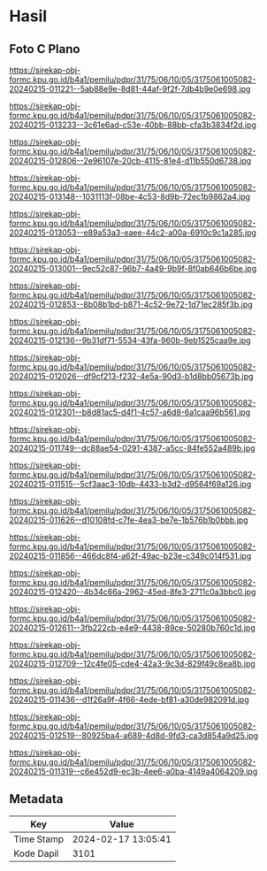 # Hasil

## Foto C Plano

https://sirekap-obj-formc.kpu.go.id/b4a1/pemilu/pdpr/31/75/06/10/05/3175061005082-20240215-011221--5ab88e9e-8d81-44af-9f2f-7db4b9e0e698.jpg

https://sirekap-obj-formc.kpu.go.id/b4a1/pemilu/pdpr/31/75/06/10/05/3175061005082-20240215-013233--3c61e6ad-c53e-40bb-88bb-cfa3b3834f2d.jpg

https://sirekap-obj-formc.kpu.go.id/b4a1/pemilu/pdpr/31/75/06/10/05/3175061005082-20240215-012806--2e96107e-20cb-4115-81e4-d11b550d6738.jpg

https://sirekap-obj-formc.kpu.go.id/b4a1/pemilu/pdpr/31/75/06/10/05/3175061005082-20240215-013148--1031113f-08be-4c53-8d9b-72ec1b9862a4.jpg

https://sirekap-obj-formc.kpu.go.id/b4a1/pemilu/pdpr/31/75/06/10/05/3175061005082-20240215-013053--e89a53a3-eaee-44c2-a00a-6910c9c1a285.jpg

https://sirekap-obj-formc.kpu.go.id/b4a1/pemilu/pdpr/31/75/06/10/05/3175061005082-20240215-013001--9ec52c87-96b7-4a49-9b9f-8f0ab646b6be.jpg

https://sirekap-obj-formc.kpu.go.id/b4a1/pemilu/pdpr/31/75/06/10/05/3175061005082-20240215-012853--8b08b1bd-b871-4c52-9e72-1d71ec285f3b.jpg

https://sirekap-obj-formc.kpu.go.id/b4a1/pemilu/pdpr/31/75/06/10/05/3175061005082-20240215-012136--9b31df71-5534-43fa-960b-9eb1525caa9e.jpg

https://sirekap-obj-formc.kpu.go.id/b4a1/pemilu/pdpr/31/75/06/10/05/3175061005082-20240215-012026--df9cf213-f232-4e5a-90d3-b1d8bb05673b.jpg

https://sirekap-obj-formc.kpu.go.id/b4a1/pemilu/pdpr/31/75/06/10/05/3175061005082-20240215-012301--b8d81ac5-d4f1-4c57-a6d8-6a1caa96b561.jpg

https://sirekap-obj-formc.kpu.go.id/b4a1/pemilu/pdpr/31/75/06/10/05/3175061005082-20240215-011749--dc88ae54-0291-4387-a5cc-84fe552a489b.jpg

https://sirekap-obj-formc.kpu.go.id/b4a1/pemilu/pdpr/31/75/06/10/05/3175061005082-20240215-011515--5cf3aac3-10db-4433-b3d2-d9564f69a126.jpg

https://sirekap-obj-formc.kpu.go.id/b4a1/pemilu/pdpr/31/75/06/10/05/3175061005082-20240215-011626--d10108fd-c7fe-4ea3-be7e-1b576b1b0bbb.jpg

https://sirekap-obj-formc.kpu.go.id/b4a1/pemilu/pdpr/31/75/06/10/05/3175061005082-20240215-011856--466dc8f4-a62f-49ac-b23e-c349c014f531.jpg

https://sirekap-obj-formc.kpu.go.id/b4a1/pemilu/pdpr/31/75/06/10/05/3175061005082-20240215-012420--4b34c66a-2962-45ed-8fe3-2711c0a3bbc0.jpg

https://sirekap-obj-formc.kpu.go.id/b4a1/pemilu/pdpr/31/75/06/10/05/3175061005082-20240215-012611--3fb222cb-e4e9-4438-89ce-50280b760c1d.jpg

https://sirekap-obj-formc.kpu.go.id/b4a1/pemilu/pdpr/31/75/06/10/05/3175061005082-20240215-012709--12c4fe05-cde4-42a3-9c3d-829f49c8ea8b.jpg

https://sirekap-obj-formc.kpu.go.id/b4a1/pemilu/pdpr/31/75/06/10/05/3175061005082-20240215-011436--d1f26a9f-4f66-4ede-bf81-a30de982091d.jpg

https://sirekap-obj-formc.kpu.go.id/b4a1/pemilu/pdpr/31/75/06/10/05/3175061005082-20240215-012519--80925ba4-a689-4d8d-9fd3-ca3d854a9d25.jpg

https://sirekap-obj-formc.kpu.go.id/b4a1/pemilu/pdpr/31/75/06/10/05/3175061005082-20240215-011319--c6e452d9-ec3b-4ee6-a0ba-4149a4064209.jpg


## Metadata

| Key        | Value               |
| ---------- | ------------------- |
| Time Stamp | 2024-02-17 13:05:41 |
| Kode Dapil | 3101                |



